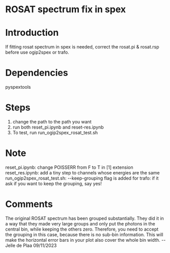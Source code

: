 # ROSAT spectrum fix in spex

# Introduction
If fitting rosat spectrum in spex is needed,
correct the rosat.pi & rosat.rsp before use ogip2spex or trafo.

# Dependencies
pyspextools

# Steps
1. change the path to the path you want
2. run both reset_pi.ipynb and reset-res.ipynb
3. To test, run run_ogip2spex_rosat_test.sh 

# Note
reset_pi.ipynb: change POISSERR from F to T in [1] extension
reset_res.ipynb: add a tiny step to channels whose energies are the same
run_ogip2spex_rosat_test.sh: --keep-grouping flag is added 
for trafo: if it ask if you want to keep the grouping, say yes!

# Comments
The original ROSAT spectrum has been grouped substantially. They did it in a way that they made very large groups and only put the photons in the central bin, while keeping the others zero. Therefore, you need to accept the grouping in this case, because there is no sub-bin information. This will make the horizontal error bars in your plot also cover the whole bin width.
-- Jelle de Plaa 09/11/2023